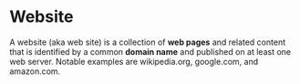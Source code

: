 # Website
A website (aka web site) is a collection of **web pages** and related content that is identified by a common **domain name** and published on at least one web server. Notable examples are wikipedia.org, google.com, and amazon.com.